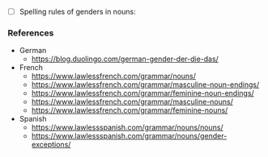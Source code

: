 
- [ ] Spelling rules of genders in nouns:

### References

* German
    * https://blog.duolingo.com/german-gender-der-die-das/
* French
    * https://www.lawlessfrench.com/grammar/nouns/
    * https://www.lawlessfrench.com/grammar/masculine-noun-endings/
    * https://www.lawlessfrench.com/grammar/feminine-noun-endings/
    * https://www.lawlessfrench.com/grammar/masculine-nouns/
    * https://www.lawlessfrench.com/grammar/feminine-nouns/
* Spanish
    * https://www.lawlessspanish.com/grammar/nouns/nouns/
    * https://www.lawlessspanish.com/grammar/nouns/gender-exceptions/
